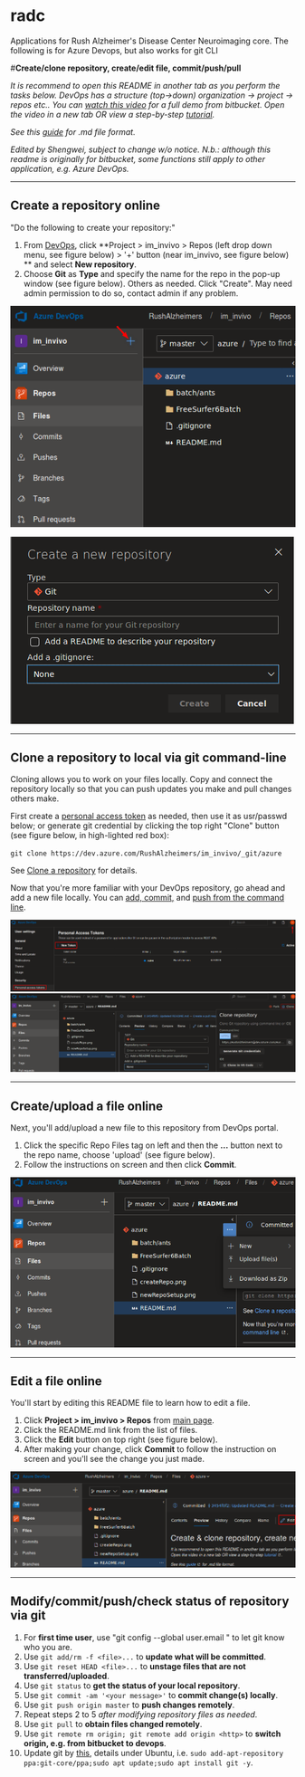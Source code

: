 # radc
Applications for Rush Alzheimer's Disease Center Neuroimaging core. The following is for Azure Devops, but also works for git CLI

#**Create/clone repository, create/edit file, commit/push/pull**

*It is recommend to open this README in another tab as you perform the tasks below. DevOps has a structure (top->down) organization -> project -> repos etc.. You can [watch this video](https://youtu.be/0ocf7u76WSo) for a full demo from bitbucket. Open the video in a new tab OR view a step-by-step [tutorial](https://www.atlassian.com/git/tutorials/learn-git-with-bitbucket-cloud).*

*See this [guide](https://bitbucket.org/tutorials/markdowndemo/) for .md file format.*

*Edited by Shengwei, subject to change w/o notice. N.b.: although this readme is originally for bitbucket, some functions still apply to other application, e.g. Azure DevOps.*

---

## Create a repository online

"Do the following to create your repository:"

1. From [DevOps](https://dev.azure.com/RushAlzheimers), click **Project > im_invivo > Repos (left drop down menu, see figure below) > '+' button (near im_invivo, see figure below) ** and select **New repository**.
2. Choose **Git** as **Type** and specify the name for the repo in the pop-up window (see figure below). Others as needed. Click "Create". May need admin permission to do so, contact admin if any problem.

![alt text](./figures/createRepo.png)

![alt text](./figures/newRepoSetup.png)

---

## Clone a repository to local via git command-line

Cloning allows you to work on your files locally. Copy and connect the repository locally so that you can push updates you make and pull changes others make.

First create a [personal access token](https://dev.azure.com/RushAlzheimers/_usersSettings/tokens) as needed, then use it as usr/passwd below; or generate git credential by clicking the top right "Clone" button (see figure below, in high-lighted red box):

`git clone https://dev.azure.com/RushAlzheimers/im_invivo/_git/azure`

See [Clone a repository](https://confluence.atlassian.com/x/4whODQ) for details.

Now that you're more familiar with your DevOps repository, go ahead and add a new file locally.
You can [add, commit,](https://confluence.atlassian.com/x/8QhODQ) and [push from the command line](https://confluence.atlassian.com/x/NQ0zDQ).

![alt text](./figures/token.png)
![alt text](./figures/clone.png)

---

## Create/upload a file online

Next, you'll add/upload a new file to this repository from DevOps portal.

1. Click the specific Repo Files tag on left and then the **...** button next to the repo name, choose 'upload' (see figure below).
2. Follow the instructions on screen and then click **Commit**.

![alt text](./figures/upload.png)

---

## Edit a file online

You'll start by editing this README file to learn how to edit a file.

1. Click **Project > im_invivo > Repos** from [main page](https://dev.azure.com/RushAlzheimers).
2. Click the README.md link from the list of files.
3. Click the **Edit** button on top right (see figure below).
4. After making your change, click **Commit** to follow the instruction on screen and you'll see the change you just made.

![alt text](./figures/edit.png)

---

## Modify/commit/push/check status of repository via git

1. For **first time user**, use "git config --global user.email <your email>" to let git know who you are.
2. Use `git add/rm -f <file>...` to **update what will be committed**.
3. Use `git reset HEAD <file>...` to **unstage files that are not transferred/uploaded**.
4. Use `git status` to **get the status of your local repository**.
5. Use `git commit -am '<your message>'` to **commit change(s) locally**.
6. Use `git push origin master` to **push changes remotely**.
7. Repeat steps 2 to 5 *after modifying repository files as needed*.
8. Use `git pull` to **obtain files changed remotely**.
9. Use `git remote rm origin; git remote add origin <http>` to **switch origin, e.g. from bitbucket to devops**.
10. Update git by [this](https://git-scm.com/download/linux), details under Ubuntu, i.e. `sudo add-apt-repository ppa:git-core/ppa;sudo apt update;sudo apt install git -y`.

